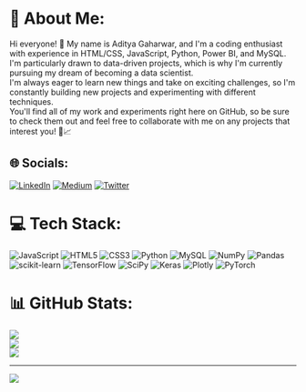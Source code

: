 # 💫 About Me:
Hi everyone! 👋 My name is Aditya Gaharwar, and I'm a coding enthusiast with experience in HTML/CSS, JavaScript, Python, Power BI, and MySQL.<br>I'm particularly drawn to data-driven projects, which is why I'm currently pursuing my dream of becoming a data scientist.<br>I'm always eager to learn new things and take on exciting challenges, so I'm constantly building new projects and experimenting with different techniques. <br>You'll find all of my work and experiments right here on GitHub, so be sure to check them out and feel free to collaborate with me on any projects that interest you! 🚀📈


## 🌐 Socials:
[![LinkedIn](https://img.shields.io/badge/LinkedIn-%230077B5.svg?logo=linkedin&logoColor=white)](https://linkedin.com/in/www.linkedin.com/in/aditya-gaharwar) [![Medium](https://img.shields.io/badge/Medium-12100E?logo=medium&logoColor=white)](https://medium.com/@https://medium.com/@adityagaharwar55) [![Twitter](https://img.shields.io/badge/Twitter-%231DA1F2.svg?logo=Twitter&logoColor=white)](https://twitter.com/https://twitter.com/AdityaGaharwar_) 

# 💻 Tech Stack:
![JavaScript](https://img.shields.io/badge/javascript-%23323330.svg?style=flat&logo=javascript&logoColor=%23F7DF1E) ![HTML5](https://img.shields.io/badge/html5-%23E34F26.svg?style=flat&logo=html5&logoColor=white) ![CSS3](https://img.shields.io/badge/css3-%231572B6.svg?style=flat&logo=css3&logoColor=white) ![Python](https://img.shields.io/badge/python-3670A0?style=flat&logo=python&logoColor=ffdd54) ![MySQL](https://img.shields.io/badge/mysql-%2300f.svg?style=flat&logo=mysql&logoColor=white) ![NumPy](https://img.shields.io/badge/numpy-%23013243.svg?style=flat&logo=numpy&logoColor=white) ![Pandas](https://img.shields.io/badge/pandas-%23150458.svg?style=flat&logo=pandas&logoColor=white) ![scikit-learn](https://img.shields.io/badge/scikit--learn-%23F7931E.svg?style=flat&logo=scikit-learn&logoColor=white) ![TensorFlow](https://img.shields.io/badge/TensorFlow-%23FF6F00.svg?style=flat&logo=TensorFlow&logoColor=white) ![SciPy](https://img.shields.io/badge/SciPy-%230C55A5.svg?style=flat&logo=scipy&logoColor=%white) ![Keras](https://img.shields.io/badge/Keras-%23D00000.svg?style=flat&logo=Keras&logoColor=white) ![Plotly](https://img.shields.io/badge/Plotly-%233F4F75.svg?style=flat&logo=plotly&logoColor=white) ![PyTorch](https://img.shields.io/badge/PyTorch-%23EE4C2C.svg?style=flat&logo=PyTorch&logoColor=white)
# 📊 GitHub Stats:
![](https://github-readme-stats.vercel.app/api?username=aditya345-coder&theme=dark&hide_border=false&include_all_commits=false&count_private=false)<br/>
![](https://github-readme-streak-stats.herokuapp.com/?user=aditya345-coder&theme=dark&hide_border=false)<br/>
![](https://github-readme-stats.vercel.app/api/top-langs/?username=aditya345-coder&theme=dark&hide_border=false&include_all_commits=false&count_private=false&layout=compact)

---
[![](https://visitcount.itsvg.in/api?id=aditya345-coder&icon=1&color=0)](https://visitcount.itsvg.in)

<!-- Proudly created with GPRM ( https://gprm.itsvg.in ) -->

